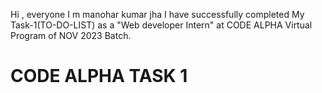 
Hi , everyone I m manohar kumar jha I have successfully completed My Task-1(TO-DO-LIST) as a "Web developer Intern"  at CODE ALPHA Virtual Program of NOV 2023 Batch.

# CODE ALPHA TASK 1 

